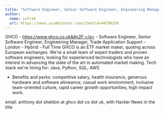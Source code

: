 ```yaml
---
title: "Software Engineer, Senior Software Engineer, Engineering Manager, Trade Application Support : London"
author:
  name: sofra4
  url: https://news.ycombinator.com/item?id=44786156
---
```


<JobNavigation />

GHCO - <a href="https:&#x2F;&#x2F;www.ghco.co.uk&#x2F;" rel="nofollow">https:&#x2F;&#x2F;www.ghco.co.uk&#x2F;</a> - Software Engineer, Senior Software Engineer, Engineering Manager, Trade Application Support - London - Hybrid - Full Time
GHCO is an ETF market maker, quoting across European exchanges. We&#x27;re a small team of expert traders and proven software engineers, looking for experienced technologists who have an interest in advancing the state of the art in automated market making. Tech stack we&#x27;re hiring for: Java, Python, SQL, AWS

* Benefits and perks: competitive salary, health insurance, generous hardware and software allowance, casual work environment, inclusive team-oriented culture, rapid career growth opportunities, high impact work.

email: anthony dot sheldon at ghco dot co dot uk, with Hacker News in the title
<JobApplication />
